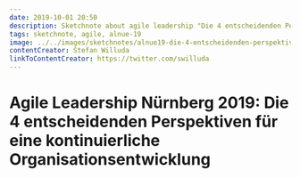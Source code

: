 ```yaml
---
date: 2019-10-01 20:50
description: Sketchnote about agile leadership "Die 4 entscheidenden Perspektiven für eine kontinuierliche Organisationsentwicklung"
tags: sketchnote, agile, alnue-19
image: ../../images/sketchnotes/alnue19-die-4-entscheidenden-perspektiven-small.jpg
contentCreator: Stefan Willuda
linkToContentCreator: https://twitter.com/swilluda
---
```


# Agile Leadership Nürnberg 2019: Die 4 entscheidenden Perspektiven für eine kontinuierliche Organisationsentwicklung
